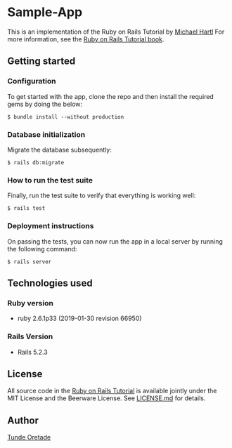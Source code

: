 # Sample-App

This is an implementation of the Ruby on Rails Tutorial by [Michael Hartl](http://www.michaelhartl.com/)
For more information, see the [Ruby on Rails Tutorial book](https://www.railstutorial.org/).



## Getting started



### Configuration
To get started with the app, clone the repo and then install the required gems by doing the below:

`$ bundle install --without production`


### Database initialization
Migrate the database subsequently:

`$ rails db:migrate`


### How to run the test suite
Finally, run the test suite to verify that everything is working well:

`$ rails test`


### Deployment instructions
On passing the tests, you can now run the app in a local server by running the following command:

`$ rails server`




## Technologies used



### Ruby version
* ruby 2.6.1p33 (2019-01-30 revision 66950)

### Rails Version
* Rails 5.2.3





## License

All source code in the [Ruby on Rails Tutorial](https://www.railstutorial.org/book/static_pages) is available jointly under the MIT License and the Beerware License. See [LICENSE.md](https://github.com/tundeiness/sample-app/blob/development/LICENSE.md) for details.




## Author

[Tunde Oretade](https://www.linkedin.com/in/tunde-oretade/)

